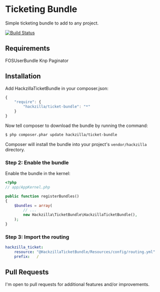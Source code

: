 Ticketing Bundle
================

Simple ticketing bundle to add to any project.

[![Build Status](https://travis-ci.org/hackzilla/TicketBundle.png?branch=master)](https://travis-ci.org/hackzilla/TicketBundle)

Requirements
------------

FOSUserBundle
Knp Paginator



Installation
------------

Add HackzillaTicketBundle in your composer.json:

```js
{
    "require": {
        "hackzilla/ticket-bundle": "*"
    }
}
```

Now tell composer to download the bundle by running the command:

``` bash
$ php composer.phar update hackzilla/ticket-bundle
```

Composer will install the bundle into your project's `vendor/hackzilla` directory.

### Step 2: Enable the bundle

Enable the bundle in the kernel:

``` php
<?php
// app/AppKernel.php

public function registerBundles()
{
    $bundles = array(
        // ...
        new Hackzilla\TicketBundle\HackzillaTicketBundle(),
    );
}
```

### Step 3: Import the routing

``` yml
hackzilla_ticket:
    resource: "@HackzillaTicketBundle/Resources/config/routing.yml"
    prefix:   /
```

Pull Requests
-------------

I'm open to pull requests for additional features and/or improvements.
